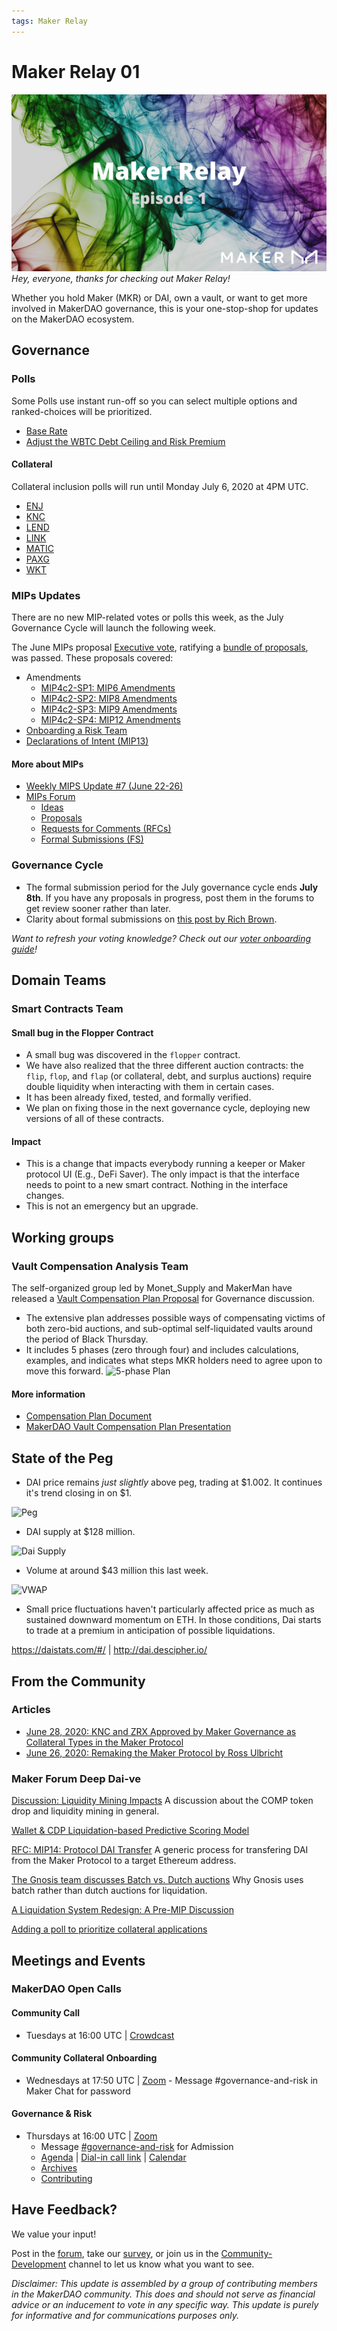 ```yaml
---
tags: Maker Relay
---
```

# Maker Relay 01

![](./assets/maker-relay-ep-1.png)
_Hey, everyone, thanks for checking out Maker Relay!_

Whether you hold Maker (MKR) or DAI, own a vault, or want to get more involved in MakerDAO governance, this is your one-stop-shop for updates on the MakerDAO ecosystem. 

## Governance

### Polls

Some Polls use instant run-off so you can select multiple options and ranked-choices will be prioritized.

- [Base Rate](https://vote.makerdao.com/polling-proposal/qmtsig9y1zmfwb2eg62mbydqdjh12ftsdoyc9qc1kamkwu)
- [Adjust the WBTC Debt Ceiling and Risk Premium](https://vote.makerdao.com/polling-proposal/qmzbjhbvompj77ud2yw3f1zatxgitt72q7cukx3mqtath9)

#### Collateral

Collateral inclusion polls will run until Monday July 6, 2020 at 4PM UTC.

- [ENJ](https://vote.makerdao.com/polling-proposal/qmrt8b8jwrynwiucvbpqmofxpqiskwyryszvdcqaka8xrz)
- [KNC](https://vote.makerdao.com/polling-proposal/qmzp6crkyuwmwrx9whjk8gbw4cfpqkoz8jthaigmczjbak)
- [LEND](https://vote.makerdao.com/polling-proposal/qmfhnsk3vaahvf3dwaujzwczevrne9usfbblogl52ubqrz)
- [LINK](https://vote.makerdao.com/polling-proposal/qmaleb9ryc4xmhkjlm9ailxtxroft6khjejcd7otm6yf13)
- [MATIC](https://vote.makerdao.com/polling-proposal/qmpilr6zwthsc6lpf4jnpkknqwywqlpnuvoa3jakwkfyca)
- [PAXG](https://vote.makerdao.com/polling-proposal/qmu8ty14qpgpy86dtwycpasywxgl4m4kwz7fyatyg3bwwm)
- [WKT](https://vote.makerdao.com/polling-proposal/qmrzr4xwqxaiznubckiquwbyffffgkpdjrngczcwwfcdr7)

### MIPs Updates

There are no new MIP-related votes or polls this week, as the July Governance Cycle will launch the following week.

The June MIPs proposal [Executive vote](https://vote.makerdao.com/executive-proposal/june-2020-mips-official-ratification), ratifying a [bundle of proposals](https://vote.makerdao.com/polling-proposal/qmtxpw9xlsg1ozyymqxujdfdemn1vd7iacbrykqp9miakq), was passed. These proposals covered:

- Amendments
    - [MIP4c2-SP1: MIP6 Amendments](https://forum.makerdao.com/t/mip4c2-sp1-mip6-amendments/2663)
    - [MIP4c2-SP2: MIP8 Amendments](https://forum.makerdao.com/t/mip4c2-sp2-mip8-amendments/2664)
    - [MIP4c2-SP3: MIP9 Amendments](https://forum.makerdao.com/t/mip4c2-sp3-mip9-amendments/2665)
    - [MIP4c2-SP4: MIP12 Amendments](https://forum.makerdao.com/t/mip4c2-sp4-mip12-amendments/2666)
- [Onboarding a Risk Team](https://forum.makerdao.com/t/mip7c3-sp2-domain-team-onboarding-risk-domain-team/2702)
- [Declarations of Intent (MIP13)](https://forum.makerdao.com/t/mip13-declarations-of-intent/2461)

#### More about MIPs

- [Weekly MIPS Update #7 (June 22-26)](https://forum.makerdao.com/t/weekly-mips-update-7/2958)
- [MIPs Forum](https://forum.makerdao.com/c/MIPs/14)
    - [Ideas](https://forum.makerdao.com/c/MIPs/conception/20)
    - [Proposals](https://forum.makerdao.com/c/MIPs/proposal-ideas/21)
    - [Requests for Comments (RFCs)](https://forum.makerdao.com/c/MIPs/rfc/15)
    - [Formal Submissions (FS)](https://forum.makerdao.com/c/MIPs/fs/16)

### Governance Cycle

- The formal submission period for the July governance cycle ends **July 8th**. If you have any proposals in progress, post them in the forums to get review sooner rather than later.
- Clarity about formal submissions on [this post by Rich Brown](https://forum.makerdao.com/t/about-the-formal-submission-category/1981).

*Want to refresh your voting knowledge? Check out our [voter onboarding guide](https://community-development.makerdao.com/onboarding/voter-onboarding)!*

## Domain Teams

### Smart Contracts Team

#### Small bug in the Flopper Contract

- A small bug was discovered in the `flopper` contract. 
- We have also realized that the three different auction contracts: the `flip`, `flop`, and `flap` (or collateral, debt, and surplus auctions) require double liquidity when interacting with them in certain cases.
- It has been already fixed, tested, and formally verified. 
- We plan on fixing those in the next governance cycle, deploying new versions of all of these contracts.

#### Impact

- This is a change that impacts everybody running a keeper or Maker protocol UI (E.g., DeFi Saver). The only impact is that the interface needs to point to a new smart contract. Nothing in the interface changes.
- This is not an emergency but an upgrade.

## Working groups

### Vault Compensation Analysis Team

The self-organized group led by Monet_Supply and MakerMan have released a [Vault Compensation Plan Proposal](https://forum.makerdao.com/t/vault-compensation-plan-proposal/2900) for Governance discussion.
- The extensive plan addresses possible ways of compensating victims of both zero-bid auctions, and sub-optimal self-liquidated vaults around the period of Black Thursday.
- It includes 5 phases (zero through four) and includes calculations, examples, and indicates what steps MKR holders need to agree upon to move this forward.
![5-phase Plan](https://i.imgur.com/f9Dpf6c.jpg)

#### More information

- [Compensation Plan Document](https://docs.google.com/document/d/1dWFgAQF0bFPyadwOR1oqodIUTbMS2eGfP4DJwYgPM-c/)
- [MakerDAO Vault Compensation Plan Presentation](https://docs.google.com/presentation/d/1jFe6QrqOtZp4ylDlXRwDb00wfLmNt8jgGYY3hPoEPFw/)

## State of the Peg
- DAI price remains *just slightly* above peg, trading at $1.002. It continues it's trend closing in on $1.

![Peg](https://i.imgur.com/NBDRQfx.png)

- DAI supply at $128 million.

![Dai Supply](https://i.imgur.com/2Gv1QdT.png)

- Volume at around $43 million this last week.

![VWAP](https://i.imgur.com/31YYCgV.png)

- Small price fluctuations haven't particularly affected price as much as sustained downward momentum on ETH. In those conditions, Dai starts to trade at a premium in anticipation of possible liquidations.
 
https://daistats.com/#/ | http://dai.descipher.io/ 

## From the Community 

### Articles

* [June 28, 2020: KNC and ZRX Approved by Maker Governance as Collateral Types in the Maker Protocol](https://blog.makerdao.com/knc-and-zrx-approved-by-maker-governance-as-collateral-types-in-the-maker-protocol/)
* [June 26, 2020: Remaking the Maker Protocol by Ross Ulbricht](https://medium.com/@RossUlbricht/remaking-the-maker-protocol-4b29f879f11)

### Maker Forum Deep Dai-ve

[Discussion: Liquidity Mining Impacts](https://forum.makerdao.com/t/discussion-liquidity-mining-impacts/2898)
A discussion about the COMP token drop and liquidity mining in general.

[Wallet & CDP Liquidation-based Predictive Scoring Model](https://forum.makerdao.com/t/wallet-cdp-liquidation-based-predictive-scoring-model/2687)

[RFC: MIP14: Protocol DAI Transfer](https://forum.makerdao.com/t/mip14-protocol-dai-transfer/2462/36)
A generic process for transfering DAI from the Maker Protocol to a target Ethereum address.

[The Gnosis team discusses Batch vs. Dutch auctions](https://forum.makerdao.com/t/liquidations-batch-vs-dutch-auctions/2960) 
Why Gnosis uses batch rather than dutch auctions for liquidation.

[A Liquidation System Redesign: A Pre-MIP Discussion](https://forum.makerdao.com/t/a-liquidation-system-redesign-a-pre-mip-discussion/2790/46)

[Adding a poll to prioritize collateral applications](https://forum.makerdao.com/t/adding-a-poll-to-prioritize-collateral-applications/2936)

## Meetings and Events

### MakerDAO Open Calls

#### Community Call

- Tuesdays at 16:00 UTC | [Crowdcast](https://www.crowdcast.io/e/the-makerdao-community/register)

#### Community Collateral Onboarding

- Wednesdays at 17:50 UTC | [Zoom](https://zoom.us/j/697074715) - Message #governance-and-risk in Maker Chat for password

#### Governance & Risk

- Thursdays at 16:00 UTC | [Zoom](https://zoom.us/j/697074715) 
    - Message [#governance-and-risk](https://chat.makerdao.com/channel/governance-and-risk) for Admission
    - [Agenda](https://forum.makerdao.com/t/agenda-discussion-scientific-governance-and-risk-99-thursday-july-2-9am-pst-4-00-pm-utc/2944) | [Dial-in call link](https://zoom.us/u/acRbIMDvK) | [Calendar](https://calendar.google.com/calendar/embed?src=makerdao.com_3efhm2ghipksegl009ktniomdk@group.calendar.google.com&ctz=America/Los_Angeles)
    - [Archives](https://community-development.makerdao.com/governance/governance-and-risk-meetings)
    - [Contributing](https://forum.makerdao.com/c/governance/gnr/8)

## Have Feedback?
We value your input! 

Post in the [forum](https://forum.makerdao.com/), take our [survey](https://forms.gle/Z2QAgywU2Sesm7Vy6), or join us in the [Community-Development](https://chat.makerdao.com/channel/community-development) channel to let us know what you want to see.

*Disclaimer: This update is assembled by a group of contributing members in the MakerDAO community. This does and should not serve as financial advice or an inducement to vote in any specific way. This update is purely for informative and for communications purposes only.*
